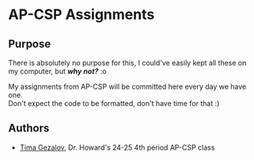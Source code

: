 # AP-CSP Assignments

## Purpose 

There is absolutely no purpose for this, I could've easily kept all these on my computer, 
but _**why not?**_ :o

My assignments from AP-CSP will be committed here every day we have one. <br/> 
Don't expect the code to be formatted, don't have time for that :)

## Authors 

- [Tima Gezalov](https://github.com/timagez), Dr. Howard's 24-25 4th period AP-CSP class
